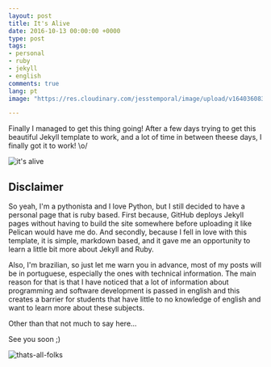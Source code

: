```yaml
---
layout: post
title: It's Alive
date: 2016-10-13 00:00:00 +0000
type: post
tags:
- personal
- ruby
- jekyll
- english
comments: true
lang: pt
image: "https://res.cloudinary.com/jesstemporal/image/upload/v1640360835/covers/pessoal_unbpf7.png"

---
```

Finally I managed to get this thing going! After a few days trying to get this
beautiful Jekyll template to work, and a lot of time in between theese days, I
finally got it to work! \o/

![it's alive](https://media.giphy.com/media/3oEjI6hkw6nbYNQkz6/giphy.gif)

## Disclaimer
So yeah, I'm a pythonista and I love Python, but I still decided to have a
personal page that is ruby based. First because, GitHub deploys Jekyll pages
without having to build the site somewhere before uploading it like Pelican
would have me do. And secondly, because I fell in love with this template, it
is simple, markdown based, and it gave me an opportunity to learn a little bit
more about Jekyll and Ruby.


Also, I'm brazilian, so just let me warn you in advance, most of my posts will
be in portuguese, especially the ones with technical information. The main
reason for that is that I have noticed that a lot of information about
programming and software development is passed in english and this creates a
barrier for students that have little to no knowledge of english and want to
learn more about these subjects.

Other than that not much to say here...

See you soon ;)

![thats-all-folks](https://media.giphy.com/media/jYAGkoghdmD9S/giphy.gif)